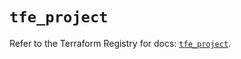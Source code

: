 # `tfe_project`

Refer to the Terraform Registry for docs: [`tfe_project`](https://registry.terraform.io/providers/hashicorp/tfe/0.59.0/docs/resources/project).
